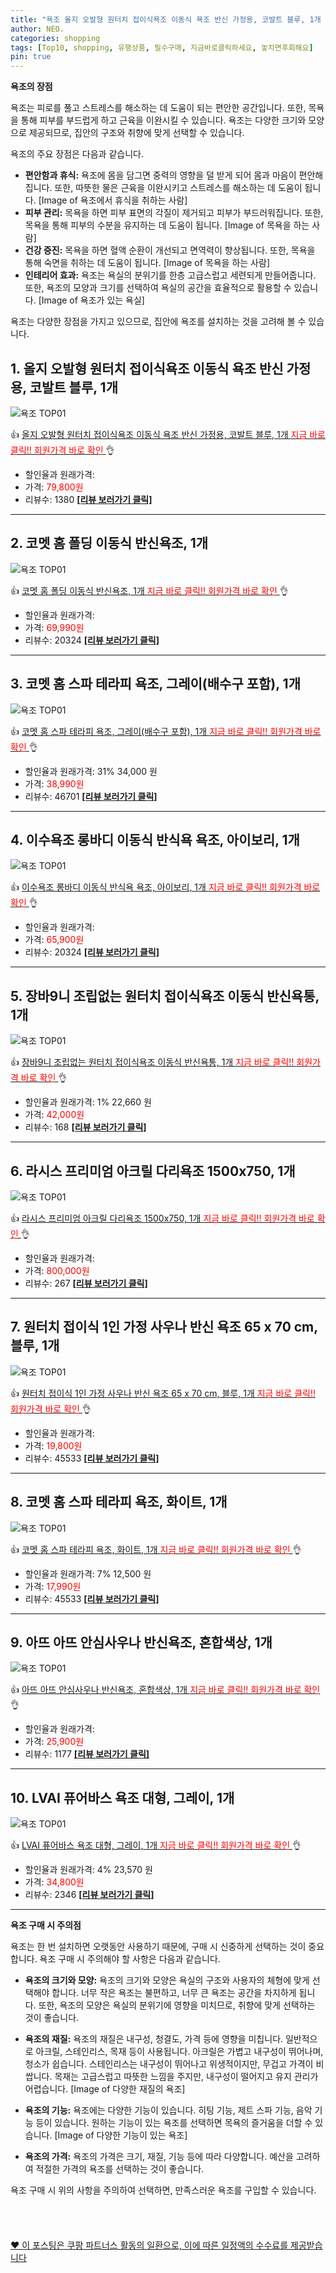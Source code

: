 ```yaml
---
title: "욕조 올지 오발형 원터치 접이식욕조 이동식 욕조 반신 가정용, 코발트 블루, 1개 필수 필요 추천 제품 비교 최저 가격 비교 장점 구매가이드"
author: NEO.
categories: shopping
tags: [Top10, shopping, 유행상품, 필수구매, 지금바로클릭하세요, 놓치면후회해요]
pin: true
---
```

**욕조의 장점**

욕조는 피로를 풀고 스트레스를 해소하는 데 도움이 되는 편안한 공간입니다. 또한, 목욕을 통해 피부를 부드럽게 하고 근육을 이완시킬 수 있습니다. 욕조는 다양한 크기와 모양으로 제공되므로, 집안의 구조와 취향에 맞게 선택할 수 있습니다.

욕조의 주요 장점은 다음과 같습니다.

* **편안함과 휴식:** 욕조에 몸을 담그면 중력의 영향을 덜 받게 되어 몸과 마음이 편안해집니다. 또한, 따뜻한 물은 근육을 이완시키고 스트레스를 해소하는 데 도움이 됩니다.
[Image of 욕조에서 휴식을 취하는 사람]
* **피부 관리:** 목욕을 하면 피부 표면의 각질이 제거되고 피부가 부드러워집니다. 또한, 목욕을 통해 피부의 수분을 유지하는 데 도움이 됩니다.
[Image of 목욕을 하는 사람]
* **건강 증진:** 목욕을 하면 혈액 순환이 개선되고 면역력이 향상됩니다. 또한, 목욕을 통해 숙면을 취하는 데 도움이 됩니다.
[Image of 목욕을 하는 사람]
* **인테리어 효과:** 욕조는 욕실의 분위기를 한층 고급스럽고 세련되게 만들어줍니다. 또한, 욕조의 모양과 크기를 선택하여 욕실의 공간을 효율적으로 활용할 수 있습니다.
[Image of 욕조가 있는 욕실]

욕조는 다양한 장점을 가지고 있으므로, 집안에 욕조를 설치하는 것을 고려해 볼 수 있습니다.

   

## 1. 올지 오발형 원터치 접이식욕조 이동식 욕조 반신 가정용, 코발트 블루, 1개

![욕조 TOP01](https://thumbnail8.coupangcdn.com/thumbnails/remote/490x490ex/image/vendor_inventory/a055/aded1bb69f3efe86acee89e3b37751035d72dd0acc31d43f62884fb89109.jpg)


👍 [올지 오발형 원터치 접이식욕조 이동식 욕조 반신 가정용, 코발트 블루, 1개 <font color=red> 지금 바로 클릭!! 회원가격 바로 확인 </font> ](https://link.coupang.com/re/AFFSDP?lptag=AF3617701&subid=GithubCoopas&pageKey=7343120779&traceid=V0-153&itemId=18878595964&vendorItemId=86007119070) 👌 


- 할인율과 원래가격: 
- 가격: <span style='color:red'>79,800원</span>
- 리뷰수: 1380  [**[리뷰 보러가기 클릭]**](https://link.coupang.com/re/AFFSDP?lptag=AF3617701&subid=GithubCoopas&pageKey=7343120779&traceid=V0-153&itemId=18878595964&vendorItemId=86007119070)

---


   

## 2. 코멧 홈 폴딩 이동식 반신욕조, 1개

![욕조 TOP01](https://thumbnail9.coupangcdn.com/thumbnails/remote/490x490ex/image/retail/images/1275507485261117-eaaf0592-586b-4bb2-a673-02a08982d15e.jpg)


👍 [코멧 홈 폴딩 이동식 반신욕조, 1개 <font color=red> 지금 바로 클릭!! 회원가격 바로 확인 </font> ](https://link.coupang.com/re/AFFSDP?lptag=AF3617701&subid=GithubCoopas&pageKey=5587853126&traceid=V0-153&itemId=8951629254&vendorItemId=76238147417) 👌 


- 할인율과 원래가격: 
- 가격: <span style='color:red'>69,990원</span>
- 리뷰수: 20324  [**[리뷰 보러가기 클릭]**](https://link.coupang.com/re/AFFSDP?lptag=AF3617701&subid=GithubCoopas&pageKey=5587853126&traceid=V0-153&itemId=8951629254&vendorItemId=76238147417)

---


   

## 3. 코멧 홈 스파 테라피 욕조, 그레이(배수구 포함), 1개

![욕조 TOP01](https://thumbnail9.coupangcdn.com/thumbnails/remote/490x490ex/image/retail/images/131631521269428-2b4372f2-a2c7-4566-9bae-0ca1f53297e5.jpg)


👍 [코멧 홈 스파 테라피 욕조, 그레이(배수구 포함), 1개 <font color=red> 지금 바로 클릭!! 회원가격 바로 확인 </font> ](https://link.coupang.com/re/AFFSDP?lptag=AF3617701&subid=GithubCoopas&pageKey=1621171904&traceid=V0-153&itemId=2766348313&vendorItemId=70756210156) 👌 


- 할인율과 원래가격: 31%  34,000   원
- 가격: <span style='color:red'>38,990원</span>
- 리뷰수: 46701  [**[리뷰 보러가기 클릭]**](https://link.coupang.com/re/AFFSDP?lptag=AF3617701&subid=GithubCoopas&pageKey=1621171904&traceid=V0-153&itemId=2766348313&vendorItemId=70756210156)

---


   

## 4. 이수욕조 롱바디 이동식 반식욕 욕조, 아이보리, 1개

![욕조 TOP01](https://thumbnail9.coupangcdn.com/thumbnails/remote/490x490ex/image/vendor_inventory/2e39/52f1507f1445b6d2b8de3f3fa973f84b8d2964445378e67cc29de70eaa6e.jpg)


👍 [이수욕조 롱바디 이동식 반식욕 욕조, 아이보리, 1개 <font color=red> 지금 바로 클릭!! 회원가격 바로 확인 </font> ](https://link.coupang.com/re/AFFSDP?lptag=AF3617701&subid=GithubCoopas&pageKey=6238253524&traceid=V0-153&itemId=12576172210&vendorItemId=79844217959) 👌 


- 할인율과 원래가격: 
- 가격: <span style='color:red'>65,900원</span>
- 리뷰수: 20324  [**[리뷰 보러가기 클릭]**](https://link.coupang.com/re/AFFSDP?lptag=AF3617701&subid=GithubCoopas&pageKey=6238253524&traceid=V0-153&itemId=12576172210&vendorItemId=79844217959)

---


   

## 5. 장바9니 조립없는 원터치 접이식욕조 이동식 반신욕통, 1개

![욕조 TOP01](https://thumbnail7.coupangcdn.com/thumbnails/remote/490x490ex/image/vendor_inventory/f9dd/474f411a71fc2dbed8d8a5a21c8fb1ba5bf480dd9a8feced3618c79b398d.jpg)


👍 [장바9니 조립없는 원터치 접이식욕조 이동식 반신욕통, 1개 <font color=red> 지금 바로 클릭!! 회원가격 바로 확인 </font> ](https://link.coupang.com/re/AFFSDP?lptag=AF3617701&subid=GithubCoopas&pageKey=7706335714&traceid=V0-153&itemId=20645864267&vendorItemId=87719309390) 👌 


- 할인율과 원래가격: 1%  22,660   원
- 가격: <span style='color:red'>42,000원</span>
- 리뷰수: 168  [**[리뷰 보러가기 클릭]**](https://link.coupang.com/re/AFFSDP?lptag=AF3617701&subid=GithubCoopas&pageKey=7706335714&traceid=V0-153&itemId=20645864267&vendorItemId=87719309390)

---


   

## 6. 라시스 프리미엄 아크릴 다리욕조 1500x750, 1개

![욕조 TOP01](https://thumbnail6.coupangcdn.com/thumbnails/remote/490x490ex/image/vendor_inventory/56af/0574a13dbee284be62ea4696c72e034ecaec10dd6d8c6ba96e7d806dfcf6.jpg)


👍 [라시스 프리미엄 아크릴 다리욕조 1500x750, 1개 <font color=red> 지금 바로 클릭!! 회원가격 바로 확인 </font> ](https://link.coupang.com/re/AFFSDP?lptag=AF3617701&subid=GithubCoopas&pageKey=7154212168&traceid=V0-153&itemId=17992482070&vendorItemId=85149001729) 👌 


- 할인율과 원래가격: 
- 가격: <span style='color:red'>800,000원</span>
- 리뷰수: 267  [**[리뷰 보러가기 클릭]**](https://link.coupang.com/re/AFFSDP?lptag=AF3617701&subid=GithubCoopas&pageKey=7154212168&traceid=V0-153&itemId=17992482070&vendorItemId=85149001729)

---


   

## 7. 원터치 접이식 1인 가정 사우나 반신 욕조 65 x 70 cm, 블루, 1개

![욕조 TOP01](https://thumbnail9.coupangcdn.com/thumbnails/remote/490x490ex/image/vendor_inventory/2038/6b5c091a26b7a3a1fd89fdfd3cf08e59bd01f96bed1b8080cca5cb30d459.jpg)


👍 [원터치 접이식 1인 가정 사우나 반신 욕조 65 x 70 cm, 블루, 1개 <font color=red> 지금 바로 클릭!! 회원가격 바로 확인 </font> ](https://link.coupang.com/re/AFFSDP?lptag=AF3617701&subid=GithubCoopas&pageKey=6928421588&traceid=V0-153&itemId=16756693237&vendorItemId=86339408512) 👌 


- 할인율과 원래가격: 
- 가격: <span style='color:red'>19,800원</span>
- 리뷰수: 45533  [**[리뷰 보러가기 클릭]**](https://link.coupang.com/re/AFFSDP?lptag=AF3617701&subid=GithubCoopas&pageKey=6928421588&traceid=V0-153&itemId=16756693237&vendorItemId=86339408512)

---


   

## 8. 코멧 홈 스파 테라피 욕조, 화이트, 1개

![욕조 TOP01](https://thumbnail7.coupangcdn.com/thumbnails/remote/490x490ex/image/retail/images/85115476367850-ea359571-7de1-4b06-9e82-be78f6b22ac7.jpg)


👍 [코멧 홈 스파 테라피 욕조, 화이트, 1개 <font color=red> 지금 바로 클릭!! 회원가격 바로 확인 </font> ](https://link.coupang.com/re/AFFSDP?lptag=AF3617701&subid=GithubCoopas&pageKey=7572673431&traceid=V0-153&itemId=8951628880&vendorItemId=76238147163) 👌 


- 할인율과 원래가격: 7%  12,500   원
- 가격: <span style='color:red'>17,990원</span>
- 리뷰수: 45533  [**[리뷰 보러가기 클릭]**](https://link.coupang.com/re/AFFSDP?lptag=AF3617701&subid=GithubCoopas&pageKey=7572673431&traceid=V0-153&itemId=8951628880&vendorItemId=76238147163)

---


   

## 9. 아뜨 아뜨 안심사우나 반신욕조, 혼합색상, 1개

![욕조 TOP01](https://thumbnail10.coupangcdn.com/thumbnails/remote/490x490ex/image/rs_quotation_api/2doz5bnn/dec8f6896e62471f9381880118199c2e.jpg)


👍 [아뜨 아뜨 안심사우나 반신욕조, 혼합색상, 1개 <font color=red> 지금 바로 클릭!! 회원가격 바로 확인 </font> ](https://link.coupang.com/re/AFFSDP?lptag=AF3617701&subid=GithubCoopas&pageKey=5625406016&traceid=V0-153&itemId=9132383467&vendorItemId=77763737861) 👌 


- 할인율과 원래가격: 
- 가격: <span style='color:red'>25,900원</span>
- 리뷰수: 1177  [**[리뷰 보러가기 클릭]**](https://link.coupang.com/re/AFFSDP?lptag=AF3617701&subid=GithubCoopas&pageKey=5625406016&traceid=V0-153&itemId=9132383467&vendorItemId=77763737861)

---


   

## 10. LVAI 퓨어바스 욕조 대형, 그레이, 1개

![욕조 TOP01](https://thumbnail9.coupangcdn.com/thumbnails/remote/490x490ex/image/vendor_inventory/6955/0aff6cf09c4b0b54af943711617a96202d3a54b2d5910fdbd427b8f49878.jpg)


👍 [LVAI 퓨어바스 욕조 대형, 그레이, 1개 <font color=red> 지금 바로 클릭!! 회원가격 바로 확인 </font> ](https://link.coupang.com/re/AFFSDP?lptag=AF3617701&subid=GithubCoopas&pageKey=7660853611&traceid=V0-153&itemId=20409465134&vendorItemId=87369500990) 👌 


- 할인율과 원래가격: 4%  23,570   원
- 가격: <span style='color:red'>34,800원</span>
- 리뷰수: 2346  [**[리뷰 보러가기 클릭]**](https://link.coupang.com/re/AFFSDP?lptag=AF3617701&subid=GithubCoopas&pageKey=7660853611&traceid=V0-153&itemId=20409465134&vendorItemId=87369500990)

---
**욕조 구매 시 주의점**

욕조는 한 번 설치하면 오랫동안 사용하기 때문에, 구매 시 신중하게 선택하는 것이 중요합니다. 욕조 구매 시 주의해야 할 사항은 다음과 같습니다.

* **욕조의 크기와 모양:** 욕조의 크기와 모양은 욕실의 구조와 사용자의 체형에 맞게 선택해야 합니다. 너무 작은 욕조는 불편하고, 너무 큰 욕조는 공간을 차지하게 됩니다. 또한, 욕조의 모양은 욕실의 분위기에 영향을 미치므로, 취향에 맞게 선택하는 것이 좋습니다.

* **욕조의 재질:** 욕조의 재질은 내구성, 청결도, 가격 등에 영향을 미칩니다. 일반적으로 아크릴, 스테인리스, 목재 등이 사용됩니다. 아크릴은 가볍고 내구성이 뛰어나며, 청소가 쉽습니다. 스테인리스는 내구성이 뛰어나고 위생적이지만, 무겁고 가격이 비쌉니다. 목재는 고급스럽고 따뜻한 느낌을 주지만, 내구성이 떨어지고 유지 관리가 어렵습니다.
[Image of 다양한 재질의 욕조]
* **욕조의 기능:** 욕조에는 다양한 기능이 있습니다. 히팅 기능, 제트 스파 기능, 음악 기능 등이 있습니다. 원하는 기능이 있는 욕조를 선택하면 목욕의 즐거움을 더할 수 있습니다.
[Image of 다양한 기능이 있는 욕조]
* **욕조의 가격:** 욕조의 가격은 크기, 재질, 기능 등에 따라 다양합니다. 예산을 고려하여 적절한 가격의 욕조를 선택하는 것이 좋습니다.

욕조 구매 시 위의 사항을 주의하여 선택하면, 만족스러운 욕조를 구입할 수 있습니다.<br><br><br><br><br> [ ❤  이 포스팅은 쿠팡 파트너스 활동의 일환으로, 이에 따른 일정액의 수수료를 제공받습니다](https://link.coupang.com/a/bcEFyh)